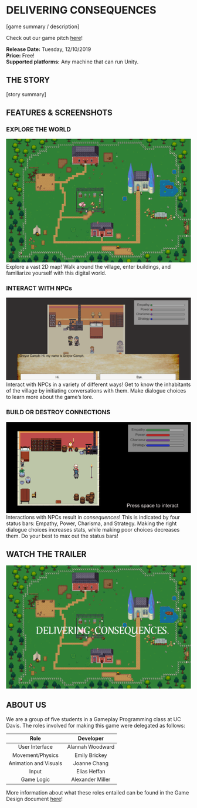 # DELIVERING CONSEQUENCES
[game summary / description]

Check out our game pitch [here](https://github.com/thenintendodude/Delivering-Consequences-Game/blob/master/Press%20Kit%20Materials/Understanding%20Consequences%20Pitch.pdf)! 

**Release Date:** Tuesday, 12/10/2019 \
**Price:** Free! \
**Supported platforms:** Any machine that can run Unity.  


## THE STORY
[story summary]  


## FEATURES & SCREENSHOTS
### EXPLORE THE WORLD
![alt text](https://raw.githubusercontent.com/thenintendodude/Delivering-Consequences-Game/master/Press%20Kit%20Materials/World%20Map.png?token=AFQ6X7C22RA3TTUFKHYKKVS562B7G)
Explore a vast 2D map! Walk around the village, enter buildings, and familiarize yourself with this digital world.  

### INTERACT WITH NPCs
![alt text](https://raw.githubusercontent.com/thenintendodude/Delivering-Consequences-Game/master/Press%20Kit%20Materials/Dialogue%20Screen.png?token=AFQ6X7DALR3M475ECEZXF6K562DL6)
Interact with NPCs in a variety of different ways! Get to know the inhabitants of the village by initiating conversations with them. Make dialogue choices to learn more about the game’s lore.  

### BUILD OR DESTROY CONNECTIONS
![alt text](https://raw.githubusercontent.com/thenintendodude/Delivering-Consequences-Game/master/Press%20Kit%20Materials/Status%20Bars.png?token=AFQ6X7D35MHR7CHXP4JS2TC562B2K)
Interactions with NPCs result in *consequences*! This is indicated by four status bars: Empathy, Power, Charisma, and Strategy. Making the right dialogue choices increases stats, while making poor choices decreases them. Do your best to max out the status bars!  


## WATCH THE TRAILER
[![Delivering Consequences Trailer](https://raw.githubusercontent.com/thenintendodude/Delivering-Consequences-Game/master/Press%20Kit%20Materials/Video%20Thumbnail.png?token=AFQ6X7EYO5YM2AV73TGVN2K562B5O)](https://www.youtube.com/ "Delivering Consequences Trailer")  


## ABOUT US
We are a group of five students in a Gameplay Programming class at UC Davis. The roles involved for making this game were delegated as follows:

| Role                  | Developer        |
|:---------------------:|:----------------:|
| User Interface        | Alannah Woodward |
| Movement/Physics      | Emily Brickey    |
| Animation and Visuals | Joanne Chang     |
| Input                 | Elias Heffan     |
| Game Logic            | Alexander Miller |

More information about what these roles entailed can be found in the Game Design document [here](https://github.com/thenintendodude/Delivering-Consequences-Game/blob/master/GameDesignDocument.md)! 
